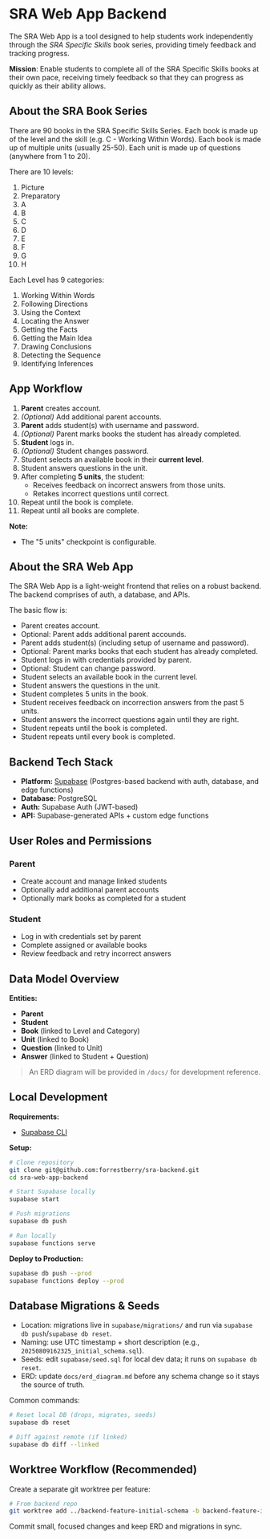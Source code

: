 # SRA Web App Backend

The SRA Web App is a tool designed to help students work independently through the *SRA Specific Skills* book series, providing timely feedback and tracking progress.

**Mission**: Enable students to complete all of the SRA Specific Skills books at their own pace, receiving timely feedback so that they can progress as quickly as their ability allows.

## About the SRA Book Series

There are 90 books in the SRA Specific Skills Series. Each book is made up of the level and the skill (e.g. C - Working Within Words). Each book is made up of multiple units (usually 25-50). Each unit is made up of questions (anywhere from 1 to 20).

There are 10 levels:
1. Picture
2. Preparatory
3. A
4. B
5. C
6. D
7. E
8. F
9. G
10. H

Each Level has 9 categories:
1. Working Within Words
2. Following Directions
3. Using the Context
4. Locating the Answer
5. Getting the Facts
6. Getting the Main Idea
7. Drawing Conclusions
8. Detecting the Sequence
9. Identifying Inferences


## App Workflow

1. **Parent** creates account.
2. *(Optional)* Add additional parent accounts.
3. **Parent** adds student(s) with username and password.
4. *(Optional)* Parent marks books the student has already completed.
5. **Student** logs in.
6. *(Optional)* Student changes password.
7. Student selects an available book in their **current level**.
8. Student answers questions in the unit.
9. After completing **5 units**, the student:
    - Receives feedback on incorrect answers from those units.
    - Retakes incorrect questions until correct.
10. Repeat until the book is complete.
11. Repeat until all books are complete.

**Note:**
- The "5 units" checkpoint is configurable.

## About the SRA Web App

The SRA Web App is a light-weight frontend that relies on a robust backend. The backend comprises of auth, a database, and APIs.

The basic flow is:
- Parent creates account.
- Optional: Parent adds additional parent accounds.
- Parent adds student(s) (including setup of username and password).
- Optional: Parent marks books that each student has already completed.
- Student logs in with credentials provided by parent.
- Optional: Student can change password.
- Student selects an available book in the current level.
- Student answers the questions in the unit.
- Student completes 5 units in the book.
- Student receives feedback on incorrection answers from the past 5 units.
- Student answers the incorrect questions again until they are right.
- Student repeats until the book is completed.
- Student repeats until every book is completed.

## Backend Tech Stack

- **Platform:** [Supabase](https://supabase.com) (Postgres-based backend with auth, database, and edge functions)
- **Database:** PostgreSQL  
- **Auth:** Supabase Auth (JWT-based)  
- **API:** Supabase-generated APIs + custom edge functions  

## User Roles and Permissions

### Parent
- Create account and manage linked students
- Optionally add additional parent accounts
- Optionally mark books as completed for a student

### Student
- Log in with credentials set by parent
- Complete assigned or available books
- Review feedback and retry incorrect answers


## Data Model Overview

**Entities:**
- **Parent**
- **Student**
- **Book** (linked to Level and Category)
- **Unit** (linked to Book)
- **Question** (linked to Unit)
- **Answer** (linked to Student + Question)

> An ERD diagram will be provided in `/docs/` for development reference.


## Local Development

**Requirements:**
- [Supabase CLI](https://supabase.com/docs/guides/cli)

**Setup:**
```bash
# Clone repository
git clone git@github.com:forrestberry/sra-backend.git
cd sra-web-app-backend

# Start Supabase locally
supabase start

# Push migrations
supabase db push

# Run locally
supabase functions serve
```

**Deploy to Production:**
```bash
supabase db push --prod
supabase functions deploy --prod
```

## Database Migrations & Seeds

- Location: migrations live in `supabase/migrations/` and run via `supabase db push`/`supabase db reset`.
- Naming: use UTC timestamp + short description (e.g., `20250809162325_initial_schema.sql`).
- Seeds: edit `supabase/seed.sql` for local dev data; it runs on `supabase db reset`.
- ERD: update `docs/erd_diagram.md` before any schema change so it stays the source of truth.

Common commands:
```bash
# Reset local DB (drops, migrates, seeds)
supabase db reset

# Diff against remote (if linked)
supabase db diff --linked
```

## Worktree Workflow (Recommended)

Create a separate git worktree per feature:
```bash
# From backend repo
git worktree add ../backend-feature-initial-schema -b backend-feature-initial-schema
```
Commit small, focused changes and keep ERD and migrations in sync.
